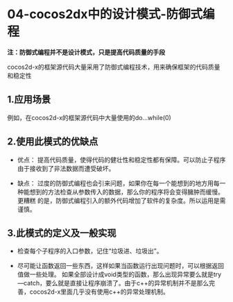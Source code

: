 04-cocos2dx中的设计模式-防御式编程
=====

**注：防御式编程并不是设计模式，只是提高代码质量的手段**

cocos2d-x的框架源代码大量采用了防御式编程技术，用来确保框架的代码质量和稳定性<br>

**1.应用场景**
----

例如，在cocos2d-x的框架源代码中大量使用的do…while(0)

**2.使用此模式的优缺点**
----

* 优点：
提高代码质量，使得代码的健壮性和稳定性都有保障。可以防止子程序由于接收到了非法数据而遭受破坏。

* 缺点：
过度的防御式编程也会引来问题，如果你在每一个能想到的地方用每一种能想到的方法检查从参数传入的数据，那么你的程序将会变得臃肿而缓慢。更糟糕
的是，防御式编程引入的额外代码增加了软件的复杂度。所以运用是需谨慎。

**3.此模式的定义及一般实现**
----

* 检查每个子程序的入口参数，记住“垃圾进、垃圾出”。

* 尽可能让函数返回一些东西，这样如果当函数运行出现问题时，可以根据返回值做一些处理。
如果全部设计成void类型的函数，那么出现异常要么就是try—catch，要么就是直接让程序崩溃了。由于c++的异常机制并不是那么完
善，cocos2d-x里面几乎没有使用c++的异常处理机制。

